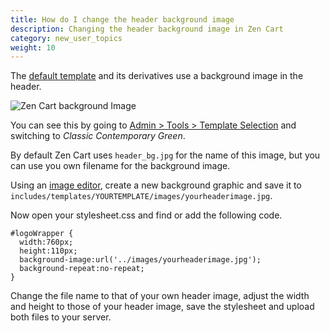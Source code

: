 ```yaml
---
title: How do I change the header background image 
description: Changing the header background image in Zen Cart
category: new_user_topics
weight: 10
---
```


The [default template](/user/template/template_default/) and its derivatives use a background image in the header.

<img src="/images/header_bg.jpg" alt="Zen Cart background Image" />

You can see this by going to [Admin > Tools > Template Selection](/user/admin_pages/tools/template_selection/) and switching to *Classic Contemporary Green*.

By default Zen Cart uses `header_bg.jpg` for the name of this image, but you can use you own filename for the background image.

Using an [image editor](/user/first_steps/useful_tools/#graphics-editors), create a new background graphic and save it to 
`includes/templates/YOURTEMPLATE/images/yourheaderimage.jpg`. 

Now open your stylesheet.css and find or add the following code.

```
#logoWrapper {
  width:760px;
  height:110px;
  background-image:url('../images/yourheaderimage.jpg');
  background-repeat:no-repeat;
}
```

Change the file name to that of your own header image, adjust the width and height to those of your header image, save the stylesheet and upload both files to your server.


